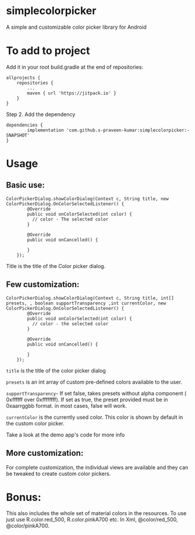 # simplecolorpicker
A simple and customizable color picker library for Android

# To add to project
Add it in your root build.gradle at the end of repositories:

	allprojects {
		repositories {
			...
			maven { url 'https://jitpack.io' }
		}
	}
Step 2. Add the dependency

	dependencies {
	        implementation 'com.github.s-praveen-kumar:simplecolorpicker:-SNAPSHOT'
	}
  
# Usage
## Basic use:

    ColorPickerDialog.showColorDialog(Context c, String title, new ColorPickerDialog.OnColorSelectedListener() {
            @Override
            public void onColorSelected(int color) {
              // color - The selected color
            }

            @Override
            public void onCancelled() {

            }
        });
        
   Title is the title of the Color picker dialog.
   
## Few customization:
   
    ColorPickerDialog.showColorDialog(Context c, String title, int[] presets, , boolean supportTransparency ,int currentColor, new ColorPickerDialog.OnColorSelectedListener() {
            @Override
            public void onColorSelected(int color) {
              // color - the selected color
            }

            @Override
            public void onCancelled() {

            }
        });
        
`title` is the title of the color picker dialog

`presets` is an int array of custom pre-defined colors available to the user.

`supportTransparency`- If set false, takes presets without alpha component ( 0xffffff over 0xffffffff). If set as true, the preset provided must be in 0xaarrggbb format.
      in most cases, false will work.
      
`currentColor` is the currently used color. This color is shown by default in the custom color picker.

Take a look at the demo app's code for more info
        
## More customization:
For complete customization, the individual views are available and they can be tweaked to create custom color pickers.

# Bonus:
This also includes the whole set of material colors in the resources. To use just use R.color.red_500, R.color.pinkA700 etc.
In Xml, @color/red_500, @color/pinkA700.

